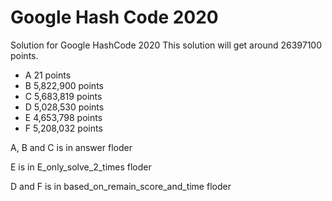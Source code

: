 # Google Hash Code 2020
Solution for Google HashCode 2020
This solution will get around 26397100 points.

- A 21 points
- B 5,822,900 points
- C 5,683,819 points
- D 5,028,530 points
- E 4,653,798 points
- F 5,208,032 points

A, B and C is in answer floder

E is in E_only_solve_2_times floder

D and F is in based_on_remain_score_and_time floder